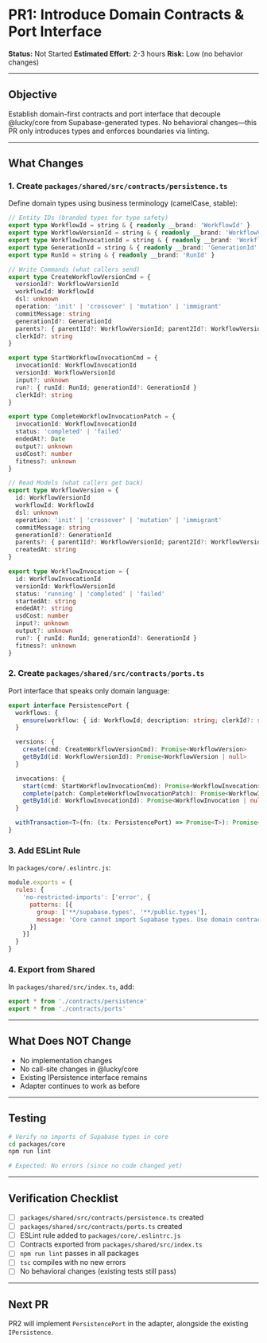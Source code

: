 # PR1: Introduce Domain Contracts & Port Interface

**Status:** Not Started
**Estimated Effort:** 2-3 hours
**Risk:** Low (no behavior changes)

---

## Objective

Establish domain-first contracts and port interface that decouple @lucky/core from Supabase-generated types. No behavioral changes—this PR only introduces types and enforces boundaries via linting.

---

## What Changes

### 1. Create `packages/shared/src/contracts/persistence.ts`

Define domain types using business terminology (camelCase, stable):

```typescript
// Entity IDs (branded types for type safety)
export type WorkflowId = string & { readonly __brand: 'WorkflowId' }
export type WorkflowVersionId = string & { readonly __brand: 'WorkflowVersionId' }
export type WorkflowInvocationId = string & { readonly __brand: 'WorkflowInvocationId' }
export type GenerationId = string & { readonly __brand: 'GenerationId' }
export type RunId = string & { readonly __brand: 'RunId' }

// Write Commands (what callers send)
export type CreateWorkflowVersionCmd = {
  versionId?: WorkflowVersionId
  workflowId: WorkflowId
  dsl: unknown
  operation: 'init' | 'crossover' | 'mutation' | 'immigrant'
  commitMessage: string
  generationId?: GenerationId
  parents?: { parent1Id?: WorkflowVersionId; parent2Id?: WorkflowVersionId }
  clerkId?: string
}

export type StartWorkflowInvocationCmd = {
  invocationId: WorkflowInvocationId
  versionId: WorkflowVersionId
  input?: unknown
  run?: { runId: RunId; generationId?: GenerationId }
  clerkId?: string
}

export type CompleteWorkflowInvocationPatch = {
  invocationId: WorkflowInvocationId
  status: 'completed' | 'failed'
  endedAt?: Date
  output?: unknown
  usdCost?: number
  fitness?: unknown
}

// Read Models (what callers get back)
export type WorkflowVersion = {
  id: WorkflowVersionId
  workflowId: WorkflowId
  dsl: unknown
  operation: 'init' | 'crossover' | 'mutation' | 'immigrant'
  commitMessage: string
  generationId?: GenerationId
  parents?: { parent1Id?: WorkflowVersionId; parent2Id?: WorkflowVersionId }
  createdAt: string
}

export type WorkflowInvocation = {
  id: WorkflowInvocationId
  versionId: WorkflowVersionId
  status: 'running' | 'completed' | 'failed'
  startedAt: string
  endedAt?: string
  usdCost: number
  input?: unknown
  output?: unknown
  run?: { runId: RunId; generationId?: GenerationId }
  fitness?: unknown
}
```

### 2. Create `packages/shared/src/contracts/ports.ts`

Port interface that speaks only domain language:

```typescript
export interface PersistencePort {
  workflows: {
    ensure(workflow: { id: WorkflowId; description: string; clerkId?: string }): Promise<void>
  }

  versions: {
    create(cmd: CreateWorkflowVersionCmd): Promise<WorkflowVersion>
    getById(id: WorkflowVersionId): Promise<WorkflowVersion | null>
  }

  invocations: {
    start(cmd: StartWorkflowInvocationCmd): Promise<WorkflowInvocation>
    complete(patch: CompleteWorkflowInvocationPatch): Promise<WorkflowInvocation>
    getById(id: WorkflowInvocationId): Promise<WorkflowInvocation | null>
  }

  withTransaction<T>(fn: (tx: PersistencePort) => Promise<T>): Promise<T>
}
```

### 3. Add ESLint Rule

In `packages/core/.eslintrc.js`:

```javascript
module.exports = {
  rules: {
    'no-restricted-imports': ['error', {
      patterns: [{
        group: ['**/supabase.types', '**/public.types'],
        message: 'Core cannot import Supabase types. Use domain contracts from @lucky/shared/contracts.'
      }]
    }]
  }
}
```

### 4. Export from Shared

In `packages/shared/src/index.ts`, add:

```typescript
export * from './contracts/persistence'
export * from './contracts/ports'
```

---

## What Does NOT Change

- No implementation changes
- No call-site changes in @lucky/core
- Existing IPersistence interface remains
- Adapter continues to work as before

---

## Testing

```bash
# Verify no imports of Supabase types in core
cd packages/core
npm run lint

# Expected: No errors (since no code changed yet)
```

---

## Verification Checklist

- [ ] `packages/shared/src/contracts/persistence.ts` created
- [ ] `packages/shared/src/contracts/ports.ts` created
- [ ] ESLint rule added to `packages/core/.eslintrc.js`
- [ ] Contracts exported from `packages/shared/src/index.ts`
- [ ] `npm run lint` passes in all packages
- [ ] `tsc` compiles with no new errors
- [ ] No behavioral changes (existing tests still pass)

---

## Next PR

PR2 will implement `PersistencePort` in the adapter, alongside the existing `IPersistence`.
